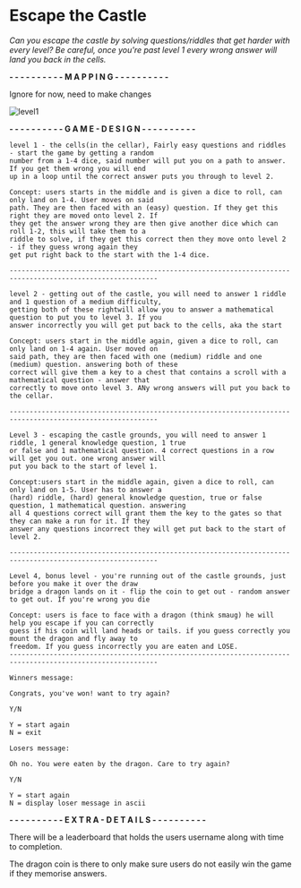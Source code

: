 # Escape the Castle                                                    
*Can you escape the castle by solving questions/riddles that get harder with every level? Be careful, once you're past level 1 every wrong answer will land you back in the cells.*


**- - - - - - - - - - M A P P I N G - - - - - - - - - -**

Ignore for now, need to make changes

![level1](https://user-images.githubusercontent.com/122262287/211813599-a3d16f4f-e5f6-46a2-95ee-c2893b5e81f7.png)

**- - - - - - - - - - G A M E - D E S I G N - - - - - - - - - -**

```
level 1 - the cells(in the cellar), Fairly easy questions and riddles - start the game by getting a random
number from a 1-4 dice, said number will put you on a path to answer. If you get them wrong you will end 
up in a loop until the correct answer puts you through to level 2.

Concept: users starts in the middle and is given a dice to roll, can only land on 1-4. User moves on said
path. They are then faced with an (easy) question. If they get this right they are moved onto level 2. If
they get the answer wrong they are then give another dice which can roll 1-2, this will take them to a 
riddle to solve, if they get this correct then they move onto level 2 - if they guess wrong again they
get put right back to the start with the 1-4 dice. 

-----------------------------------------------------------------------------------------------------------

level 2 - getting out of the castle, you will need to answer 1 riddle and 1 question of a medium difficulty,
getting both of these rightwill allow you to answer a mathematical question to put you to level 3. If you
answer incorrectly you will get put back to the cells, aka the start

Concept: users start in the middle again, given a dice to roll, can only land on 1-4 again. User moved on 
said path, they are then faced with one (medium) riddle and one (medium) question. answering both of these 
correct will give them a key to a chest that contains a scroll with a mathematical question - answer that 
correctly to move onto level 3. ANy wrong answers will put you back to the cellar.

-----------------------------------------------------------------------------------------------------------

Level 3 - escaping the castle grounds, you will need to answer 1 riddle, 1 general knowledge question, 1 true
or false and 1 mathematical question. 4 correct questions in a row will get you out. one wrong answer will 
put you back to the start of level 1.

Concept:users start in the middle again, given a dice to roll, can only land on 1-5. User has to answer a
(hard) riddle, (hard) general knowledge question, true or false question, 1 mathematical question. answering
all 4 questions correct will grant them the key to the gates so that they can make a run for it. If they
answer any questions incorrect they will get put back to the start of level 2.

-----------------------------------------------------------------------------------------------------------

Level 4, bonus level - you're running out of the castle grounds, just before you make it over the draw
bridge a dragon lands on it - flip the coin to get out - random answer to get out. If you're wrong you die

Concept: users is face to face with a dragon (think smaug) he will help you escape if you can correctly
guess if his coin will land heads or tails. if you guess correctly you mount the dragon and fly away to 
freedom. If you guess incorrectly you are eaten and LOSE. 
-----------------------------------------------------------------------------------------------------------

Winners message:

Congrats, you've won! want to try again?

Y/N

Y = start again
N = exit

Losers message:

Oh no. You were eaten by the dragon. Care to try again?

Y/N

Y = start again
N = display loser message in ascii
```
**- - - - - - - - - - E X T R A - D E T A I L S - - - - - - - - - -**

There will be a leaderboard that holds the users username along with time to completion.

The dragon coin is there to only make sure users do not easily win the game if they memorise answers.

